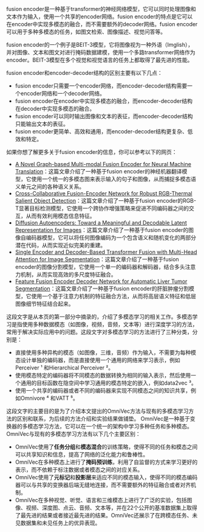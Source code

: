 fusion encoder是一种基于transformer的神经网络模型，它可以同时处理图像和文本作为输入，使用一个共享的encoder网络。fusion encoder的特点是它可以在encoder中实现多模态的融合，而不需要额外的decoder网络。fusion encoder可以用于多种多模态的任务，如图文检索、图像描述、视觉问答等。

fusion encoder的一个例子是BEIT-3模型，它将图像视为一种外语（Imglish），并对图像、文本和图文对进行掩码数据建模，使用一个多路transformer网络作为encoder。BEIT-3模型在多个视觉和视觉语言的任务上都取得了最先进的性能。

fusion encoder和encoder-decoder结构的区别主要有以下几点：

- fusion encoder只需要一个encoder网络，而encoder-decoder结构需要一个encoder网络和一个decoder网络。
- fusion encoder在encoder中实现多模态的融合，而encoder-decoder结构在decoder中实现多模态的融合。
- fusion encoder可以同时输出图像和文本的表征，而encoder-decoder结构只能输出文本的表征。
- fusion encoder更简单、高效和通用，而encoder-decoder结构更复杂、低效和特定。

如果你想了解更多关于fusion encoder的信息，你可以参考以下的网页：

- [A Novel Graph-based Multi-modal Fusion Encoder for Neural Machine Translation](^1^)：这篇文章介绍了一种基于fusion encoder的神经机器翻译模型，它使用一个统一的多模态图来表示输入的句子和图像，从而捕捉多模态语义单元之间的各种语义关系。
- [Cross-Collaborative Fusion-Encoder Network for Robust RGB-Thermal Salient Object Detection](^2^)：这篇文章介绍了一种基于fusion encoder的RGB-T显著目标检测模型，它使用一个跨协作增强策略来促进不同编码器之间的交互，从而有效利用模态信息特征。
- [Diffusion Autoencoders: Toward a Meaningful and Decodable Latent Representation for Images](^3^)：这篇文章介绍了一种基于fusion encoder的图像自编码器模型，它可以将任何图像编码为一个包含语义和随机变化的两部分潜在代码，从而实现近似完美的重建。
- [Single Encoder and Decoder-Based Transformer Fusion with Multi-Head Attention for Image Segmentation](^4^)：这篇文章介绍了一种基于fusion encoder的图像分割模型，它使用一个单一的编码器和解码器，结合多头注意力机制，从而实现高效的多尺度特征融合。
- [Feature Fusion Encoder Decoder Network for Automatic Liver Tumor Segmentation](^5^)：这篇文章介绍了一种基于fusion encoder的肝脏肿瘤分割模型，它使用一个基于注意力机制的特征融合方法，从而将高层语义特征和低层图像细节特征结合起来。



这段文字是从本页的第一部分中摘录的，介绍了多模态学习的相关工作。多模态学习是指使用多种数据模态（如图像，视频，音频，文本等）进行深度学习的方法，常用于解决实际应用中的问题。这段文字对多模态学习的方法进行了三种分类，分别是：

- 直接使用多种异构的模态（如图像，三维，音频）作为输入，不需要为每种模态设计单独的编码器，而是直接使用一个通用的网络来学习表示，例如Perceiver ¹ 和Hierarchical Perceiver ²。
- 使用模态特定的编码器将不同模态的数据转换为相同的输入表示，然后使用一个通用的目标函数在隐空间中学习通用的模态特定的嵌入，例如data2vec ³。
- 使用一个共享的编码器或者不同的编码器来实现不同模态之间的知识共享，例如Omnivore ⁴ 和VATT ⁵。

这段文字的主要目的是为了介绍本文提出的OmniVec方法与现有的多模态学习方法的区别和联系，为后续的方法介绍和实验结果做铺垫。
OmniVec是一种基于变换器的多模态学习方法，它可以在一个统一的架构中学习多种任务和多种模态。OmniVec与现有的多模态学习方法有以下几个主要区别：

- OmniVec使用了**任务分组**和**模态混合**的训练策略，使得不同的任务和模态之间可以共享知识和信息，提高了网络的泛化能力和鲁棒性。
- OmniVec在多种模态上进行了**掩码预训练**，利用了自监督的方式来学习更好的表示，而不依赖于标注数据或者模态之间的对应关系。
- OmniVec使用了**元标记**和**投影层**来适应不同的模态输入，使得不同的模态编码器可以与共享的变换器后端无缝地连接，而不需要额外的特征融合或者对齐机制。
- OmniVec在多种视觉、听觉、语言和三维模态上进行了广泛的实验，包括图像、视频、深度图、点云、音频、文本等，并在22个公开的基准数据集上取得了最先进的结果或者接近最先进的结果。OmniVec还展示了在跨模态任务、未见数据集和未见任务上的优异表现。



